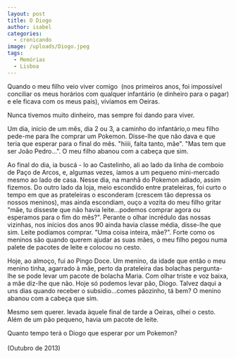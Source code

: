 ```yaml
---
layout: post
title: O Diogo
author: isabel
categories:
  - cronicando
image: /uploads/Diogo.jpeg
tags:
  - Memórias
  - Lisboa
---
```

Quando o meu filho veio viver comigo&nbsp; (nos primeiros anos, foi imposs&iacute;vel conciliar os meus hor&aacute;rios com qualquer infant&aacute;rio (e dinheiro para o pagar) e ele ficava com os meus pais), viv&iacute;amos em Oeiras.

Nunca tivemos muito dinheiro, mas sempre foi dando para viver.

Um dia, inicio de um m&ecirc;s, dia 2 ou 3, a caminho do infant&aacute;rio,o meu filho pede-me para lhe comprar um Pokemon. Disse-lhe que n&atilde;o dava e que teria que esperar para o final do m&ecirc;s. "hiiii, falta tanto, m&atilde;e". "Mas tem que ser Jo&atilde;o Pedro…". O meu filho abanou com a cabe&ccedil;a que sim.

Ao final do dia, ia busc&aacute; - lo ao Castelinho, ali ao lado da linha de comboio de Pa&ccedil;o de Arcos, e, algumas vezes, &iacute;amos a um pequeno mini-mercado mesmo ao lado de casa. Nesse dia, na manh&atilde; do Pokemon adiado, assim fizemos. Do outro lado da loja, meio escondido entre prateleiras, foi curto o tempo em que as prateleiras o esconderam (crescem t&atilde;o depressa os nossos meninos), mas ainda escondiam, ou&ccedil;o a vozita do meu filho gritar "m&atilde;e, tu disseste que n&atilde;o havia leite…podemos comprar agora ou esperamos para o fim do m&ecirc;s?". Perante o olhar incrédulo das nossas vizinhas, nos in&iacute;cios dos anos 90 ainda havia classe média, disse-lhe que sim. Leite pod&iacute;amos comprar. "Uma coisa inteira, m&atilde;e?". Forte como os meninos s&atilde;o quando querem ajudar as suas m&atilde;es, o meu filho pegou numa palete de pacotes de leite e colocou no cesto.

Hoje, ao almo&ccedil;o, fui ao Pingo Doce. Um menino, da idade que ent&atilde;o o meu menino tinha, agarrado &agrave; m&atilde;e, perto da prateleira das bolachas pergunta-lhe se pode levar um pacote de bolacha Maria. Com olhar triste e voz baixa, a m&atilde;e diz-lhe que n&atilde;o. Hoje s&oacute; podemos levar p&atilde;o, Diogo. Talvez daqui a uns dias quando receber o subsidio…comes p&atilde;ozinho, t&aacute; bem? O menino abanou com a cabe&ccedil;a que sim.&nbsp;

Mesmo sem querer. levada &agrave;quele final de tarde a Oeiras, olhei o cesto. Além de um p&atilde;o pequeno, havia um pacote de leite.&nbsp;

Quanto tempo ter&aacute; o Diogo que esperar por um Pokemon?<br><br>(Outubro de 2013)
